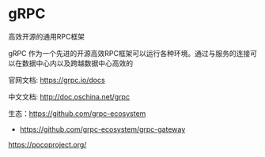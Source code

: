 # gRPC

高效开源的通用RPC框架

gRPC 作为一个先进的开源高效RPC框架可以运行各种环境。通过与服务的连接可以在数据中心内以及跨越数据中心高效的

官网文档: https://grpc.io/docs 

中文文档: http://doc.oschina.net/grpc

生态：https://github.com/grpc-ecosystem

* https://github.com/grpc-ecosystem/grpc-gateway



https://pocoproject.org/